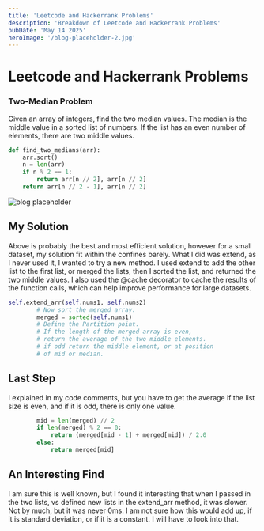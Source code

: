 ```yaml
---
title: 'Leetcode and Hackerrank Problems'
description: 'Breakdown of Leetcode and Hackerrank Problems'
pubDate: 'May 14 2025'
heroImage: '/blog-placeholder-2.jpg'
---
```


# Leetcode and Hackerrank Problems

### Two-Median Problem

Given an array of integers, find the two median values. The median is the middle value in a sorted list of numbers. If the list has an even number of elements, there are two middle values.

```python
def find_two_medians(arr):
    arr.sort()
    n = len(arr)
    if n % 2 == 1:
        return arr[n // 2], arr[n // 2]
    return arr[n // 2 - 1], arr[n // 2]
```
![blog placeholder](/two-median.jpg)

## My Solution
Above is probably the best and most efficient solution, however for a small dataset, my solution fit within the confines barely.  What I did was extend, as I never used it, I wanted to try a new method.  I used extend to add the other list to the first list, or merged the lists, then I sorted the list, and returned the two middle values.  I also used the @cache decorator to cache the results of the function calls, which can help improve performance for large datasets.

```python
self.extend_arr(self.nums1, self.nums2)
        # Now sort the merged array.
        merged = sorted(self.nums1)
        # Define the Partition point.
        # If the length of the merged array is even, 
        # return the average of the two middle elements.
        # if odd return the middle element, or at position
        # of mid or median.
```
## Last Step
I explained in my code comments, but you have to get the average if the list size is even, and if it is odd, there is only one value.
```python
        mid = len(merged) // 2
        if len(merged) % 2 == 0:
            return (merged[mid - 1] + merged[mid]) / 2.0
        else:
            return merged[mid]
```

## An Interesting Find
I am sure this is well known, but I found it interesting that when I passed in the two lists, vs defined new lists in the extend_arr method, it was slower.  Not by much, but it was never 0ms.  I am not sure how this would add up, if it is standard deviation, or if it is a constant.  I will have to look into that.